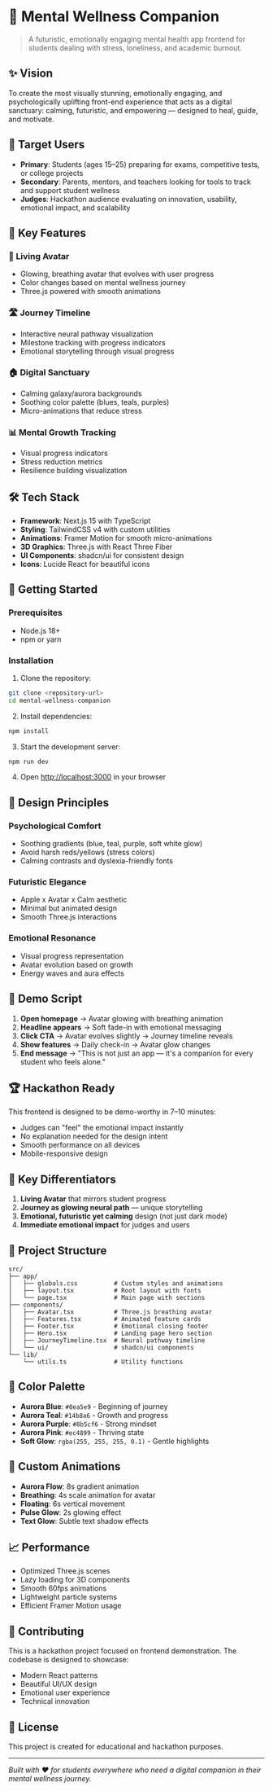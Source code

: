 # 🧠 Mental Wellness Companion

> A futuristic, emotionally engaging mental health app frontend for students dealing with stress, loneliness, and academic burnout.

## ✨ Vision

To create the most visually stunning, emotionally engaging, and psychologically uplifting front-end experience that acts as a digital sanctuary: calming, futuristic, and empowering — designed to heal, guide, and motivate.

## 🎯 Target Users

- **Primary**: Students (ages 15–25) preparing for exams, competitive tests, or college projects
- **Secondary**: Parents, mentors, and teachers looking for tools to track and support student wellness
- **Judges**: Hackathon audience evaluating on innovation, usability, emotional impact, and scalability

## 🌟 Key Features

### 🎨 Living Avatar
- Glowing, breathing avatar that evolves with user progress
- Color changes based on mental wellness journey
- Three.js powered with smooth animations

### 🛣️ Journey Timeline
- Interactive neural pathway visualization
- Milestone tracking with progress indicators
- Emotional storytelling through visual progress

### 🏠 Digital Sanctuary
- Calming galaxy/aurora backgrounds
- Soothing color palette (blues, teals, purples)
- Micro-animations that reduce stress

### 📊 Mental Growth Tracking
- Visual progress indicators
- Stress reduction metrics
- Resilience building visualization

## 🛠️ Tech Stack

- **Framework**: Next.js 15 with TypeScript
- **Styling**: TailwindCSS v4 with custom utilities
- **Animations**: Framer Motion for smooth micro-animations
- **3D Graphics**: Three.js with React Three Fiber
- **UI Components**: shadcn/ui for consistent design
- **Icons**: Lucide React for beautiful icons

## 🚀 Getting Started

### Prerequisites
- Node.js 18+ 
- npm or yarn

### Installation

1. Clone the repository:
```bash
git clone <repository-url>
cd mental-wellness-companion
```

2. Install dependencies:
```bash
npm install
```

3. Start the development server:
```bash
npm run dev
```

4. Open [http://localhost:3000](http://localhost:3000) in your browser

## 🎨 Design Principles

### Psychological Comfort
- Soothing gradients (blue, teal, purple, soft white glow)
- Avoid harsh reds/yellows (stress colors)
- Calming contrasts and dyslexia-friendly fonts

### Futuristic Elegance
- Apple x Avatar x Calm aesthetic
- Minimal but animated design
- Smooth Three.js interactions

### Emotional Resonance
- Visual progress representation
- Avatar evolution based on growth
- Energy waves and aura effects

## 📱 Demo Script

1. **Open homepage** → Avatar glowing with breathing animation
2. **Headline appears** → Soft fade-in with emotional messaging
3. **Click CTA** → Avatar evolves slightly → Journey timeline reveals
4. **Show features** → Daily check-in → Avatar glow changes
5. **End message** → "This is not just an app — it's a companion for every student who feels alone."

## 🏆 Hackathon Ready

This frontend is designed to be demo-worthy in 7–10 minutes:
- Judges can "feel" the emotional impact instantly
- No explanation needed for the design intent
- Smooth performance on all devices
- Mobile-responsive design

## 🎯 Key Differentiators

1. **Living Avatar** that mirrors student progress
2. **Journey as glowing neural path** — unique storytelling
3. **Emotional, futuristic yet calming** design (not just dark mode)
4. **Immediate emotional impact** for judges and users

## 📁 Project Structure

```
src/
├── app/
│   ├── globals.css          # Custom styles and animations
│   ├── layout.tsx           # Root layout with fonts
│   └── page.tsx             # Main page with sections
├── components/
│   ├── Avatar.tsx           # Three.js breathing avatar
│   ├── Features.tsx         # Animated feature cards
│   ├── Footer.tsx           # Emotional closing footer
│   ├── Hero.tsx             # Landing page hero section
│   ├── JourneyTimeline.tsx  # Neural pathway timeline
│   └── ui/                  # shadcn/ui components
└── lib/
    └── utils.ts             # Utility functions
```

## 🎨 Color Palette

- **Aurora Blue**: `#0ea5e9` - Beginning of journey
- **Aurora Teal**: `#14b8a6` - Growth and progress  
- **Aurora Purple**: `#8b5cf6` - Strong mindset
- **Aurora Pink**: `#ec4899` - Thriving state
- **Soft Glow**: `rgba(255, 255, 255, 0.1)` - Gentle highlights

## 🔧 Custom Animations

- **Aurora Flow**: 8s gradient animation
- **Breathing**: 4s scale animation for avatar
- **Floating**: 6s vertical movement
- **Pulse Glow**: 2s glowing effect
- **Text Glow**: Subtle text shadow effects

## 📈 Performance

- Optimized Three.js scenes
- Lazy loading for 3D components
- Smooth 60fps animations
- Lightweight particle systems
- Efficient Framer Motion usage

## 🤝 Contributing

This is a hackathon project focused on frontend demonstration. The codebase is designed to showcase:
- Modern React patterns
- Beautiful UI/UX design
- Emotional user experience
- Technical innovation

## 📄 License

This project is created for educational and hackathon purposes.

---

*Built with ❤️ for students everywhere who need a digital companion in their mental wellness journey.*